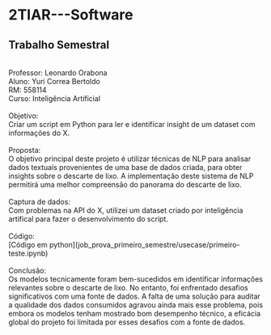# 2TIAR---Software
## Trabalho Semestral
<br>
Professor: Leonardo Orabona 
<br>
Aluno: Yuri Correa Bertoldo 
<br>
RM: 558114
<br>
Curso: Inteligência Artificial 
<br>
<br>
Objetivo: 
<br>
Criar um script em Python para ler e identificar insight de um dataset com informações do X.
<br>
<br>
Proposta: 
<br>
O objetivo principal deste projeto é utilizar técnicas de NLP para analisar dados textuais provenientes de uma base de dados criada, para obter insights sobre o descarte de lixo.  
A implementação deste sistema de NLP permitirá uma melhor compreensão do panorama do descarte de lixo.
<br>
<br>
Captura de dados:
<br>
Com problemas na API do X, utilizei um dataset criado por inteligência artifical para fazer o desenvolvimento do script.
<br>
<br>
Código:
<br>
[Código em python](job_prova_primeiro_semestre/usecase/primeiro-teste.ipynb)
<br>
<br>
Conclusão:
<br>
Os modelos tecnicamente foram bem-sucedidos em identificar informações relevantes sobre o descarte de lixo. No entanto, foi enfrentado desafios significativos com uma fonte de dados. A falta de uma solução para auditar a qualidade dos dados consumidos agravou ainda mais esse problema, pois embora os modelos tenham mostrado bom desempenho técnico, a eficácia global do projeto foi limitada por esses desafios com a fonte de dados. 